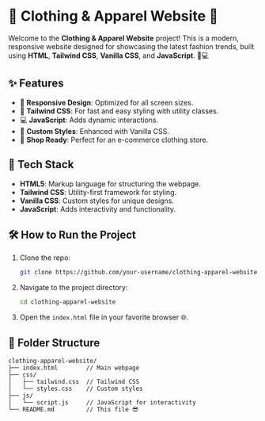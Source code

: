 # 👗 Clothing & Apparel Website 🧥

Welcome to the **Clothing & Apparel Website** project! This is a modern, responsive website designed for showcasing the latest fashion trends, built using **HTML**, **Tailwind CSS**, **Vanilla CSS**, and **JavaScript**. 🎨💻

## ✨ Features

- 📱 **Responsive Design**: Optimized for all screen sizes.
- 🎨 **Tailwind CSS**: For fast and easy styling with utility classes.
- 💻 **JavaScript**: Adds dynamic interactions.
- 🌟 **Custom Styles**: Enhanced with Vanilla CSS.
- 🛒 **Shop Ready**: Perfect for an e-commerce clothing store.

## 🚀 Tech Stack

- **HTML5**: Markup language for structuring the webpage.
- **Tailwind CSS**: Utility-first framework for styling.
- **Vanilla CSS**: Custom styles for unique designs.
- **JavaScript**: Adds interactivity and functionality.

## 🛠️ How to Run the Project

1. Clone the repo:
    ```bash
    git clone https://github.com/your-username/clothing-apparel-website.git
    ```

2. Navigate to the project directory:
    ```bash
    cd clothing-apparel-website
    ```

3. Open the `index.html` file in your favorite browser 🌐.

## 📂 Folder Structure

```plaintext
clothing-apparel-website/
├── index.html        // Main webpage
├── css/
│   ├── tailwind.css  // Tailwind CSS
│   └── styles.css    // Custom styles
├── js/
│   └── script.js     // JavaScript for interactivity
└── README.md         // This file 😎
